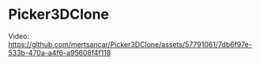 # Picker3DClone
 

Video:
https://github.com/mertsancar/Picker3DClone/assets/57791061/7db6f97e-533b-470a-a4f6-a95608f4f118

